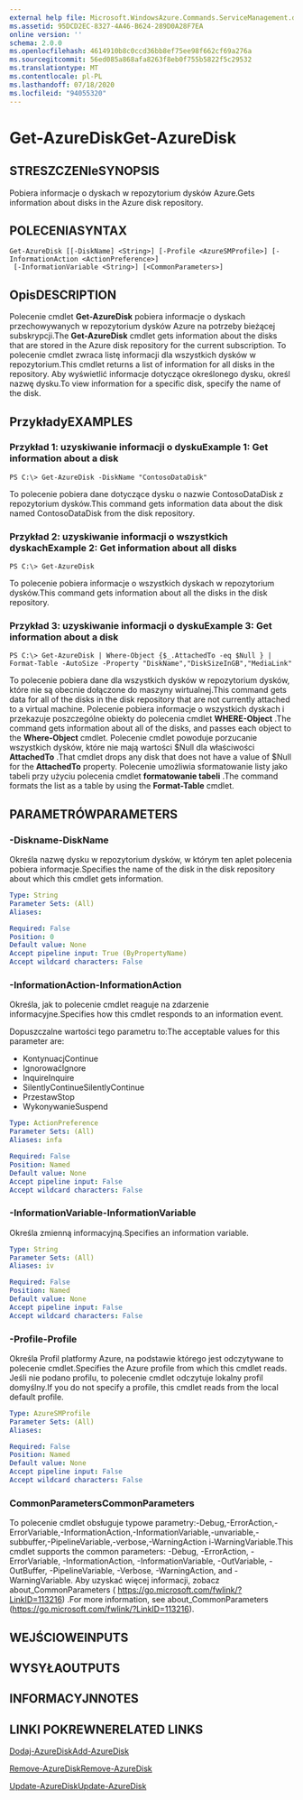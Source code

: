 ```yaml
---
external help file: Microsoft.WindowsAzure.Commands.ServiceManagement.dll-Help.xml
ms.assetid: 95DCD2EC-8327-4A46-B624-289D0A28F7EA
online version: ''
schema: 2.0.0
ms.openlocfilehash: 4614910b8c0ccd36bb8ef75ee98f662cf69a276a
ms.sourcegitcommit: 56ed085a868afa8263f8eb0f755b5822f5c29532
ms.translationtype: MT
ms.contentlocale: pl-PL
ms.lasthandoff: 07/18/2020
ms.locfileid: "94055320"
---
```

# <span data-ttu-id="2d3ea-101">Get-AzureDisk</span><span class="sxs-lookup"><span data-stu-id="2d3ea-101">Get-AzureDisk</span></span>

## <span data-ttu-id="2d3ea-102">STRESZCZENIe</span><span class="sxs-lookup"><span data-stu-id="2d3ea-102">SYNOPSIS</span></span>
<span data-ttu-id="2d3ea-103">Pobiera informacje o dyskach w repozytorium dysków Azure.</span><span class="sxs-lookup"><span data-stu-id="2d3ea-103">Gets information about disks in the Azure disk repository.</span></span>

## <span data-ttu-id="2d3ea-104">POLECENIA</span><span class="sxs-lookup"><span data-stu-id="2d3ea-104">SYNTAX</span></span>

```
Get-AzureDisk [[-DiskName] <String>] [-Profile <AzureSMProfile>] [-InformationAction <ActionPreference>]
 [-InformationVariable <String>] [<CommonParameters>]
```

## <span data-ttu-id="2d3ea-105">Opis</span><span class="sxs-lookup"><span data-stu-id="2d3ea-105">DESCRIPTION</span></span>
<span data-ttu-id="2d3ea-106">Polecenie cmdlet **Get-AzureDisk** pobiera informacje o dyskach przechowywanych w repozytorium dysków Azure na potrzeby bieżącej subskrypcji.</span><span class="sxs-lookup"><span data-stu-id="2d3ea-106">The **Get-AzureDisk** cmdlet gets information about the disks that are stored in the Azure disk repository for the current subscription.</span></span>
<span data-ttu-id="2d3ea-107">To polecenie cmdlet zwraca listę informacji dla wszystkich dysków w repozytorium.</span><span class="sxs-lookup"><span data-stu-id="2d3ea-107">This cmdlet returns a list of information for all disks in the repository.</span></span>
<span data-ttu-id="2d3ea-108">Aby wyświetlić informacje dotyczące określonego dysku, określ nazwę dysku.</span><span class="sxs-lookup"><span data-stu-id="2d3ea-108">To view information for a specific disk, specify the name of the disk.</span></span>

## <span data-ttu-id="2d3ea-109">Przykłady</span><span class="sxs-lookup"><span data-stu-id="2d3ea-109">EXAMPLES</span></span>

### <span data-ttu-id="2d3ea-110">Przykład 1: uzyskiwanie informacji o dysku</span><span class="sxs-lookup"><span data-stu-id="2d3ea-110">Example 1: Get information about a disk</span></span>
```
PS C:\> Get-AzureDisk -DiskName "ContosoDataDisk"
```

<span data-ttu-id="2d3ea-111">To polecenie pobiera dane dotyczące dysku o nazwie ContosoDataDisk z repozytorium dysków.</span><span class="sxs-lookup"><span data-stu-id="2d3ea-111">This command gets information data about the disk named ContosoDataDisk from the disk repository.</span></span>

### <span data-ttu-id="2d3ea-112">Przykład 2: uzyskiwanie informacji o wszystkich dyskach</span><span class="sxs-lookup"><span data-stu-id="2d3ea-112">Example 2: Get information about all disks</span></span>
```
PS C:\> Get-AzureDisk
```

<span data-ttu-id="2d3ea-113">To polecenie pobiera informacje o wszystkich dyskach w repozytorium dysków.</span><span class="sxs-lookup"><span data-stu-id="2d3ea-113">This command gets information about all the disks in the disk repository.</span></span>

### <span data-ttu-id="2d3ea-114">Przykład 3: uzyskiwanie informacji o dysku</span><span class="sxs-lookup"><span data-stu-id="2d3ea-114">Example 3: Get information about a disk</span></span>
```
PS C:\> Get-AzureDisk | Where-Object {$_.AttachedTo -eq $Null } | Format-Table -AutoSize -Property "DiskName","DiskSizeInGB","MediaLink"
```

<span data-ttu-id="2d3ea-115">To polecenie pobiera dane dla wszystkich dysków w repozytorium dysków, które nie są obecnie dołączone do maszyny wirtualnej.</span><span class="sxs-lookup"><span data-stu-id="2d3ea-115">This command gets data for all of the disks in the disk repository that are not currently attached to a virtual machine.</span></span>
<span data-ttu-id="2d3ea-116">Polecenie pobiera informacje o wszystkich dyskach i przekazuje poszczególne obiekty do polecenia cmdlet **WHERE-Object** .</span><span class="sxs-lookup"><span data-stu-id="2d3ea-116">The command gets information about all of the disks, and passes each object to the **Where-Object** cmdlet.</span></span>
<span data-ttu-id="2d3ea-117">Polecenie cmdlet powoduje porzucanie wszystkich dysków, które nie mają wartości $Null dla właściwości **AttachedTo** .</span><span class="sxs-lookup"><span data-stu-id="2d3ea-117">That cmdlet drops any disk that does not have a value of $Null for the **AttachedTo** property.</span></span>
<span data-ttu-id="2d3ea-118">Polecenie umożliwia sformatowanie listy jako tabeli przy użyciu polecenia cmdlet **formatowanie tabeli** .</span><span class="sxs-lookup"><span data-stu-id="2d3ea-118">The command formats the list as a table by using the **Format-Table** cmdlet.</span></span>

## <span data-ttu-id="2d3ea-119">PARAMETRÓW</span><span class="sxs-lookup"><span data-stu-id="2d3ea-119">PARAMETERS</span></span>

### <span data-ttu-id="2d3ea-120">-Diskname</span><span class="sxs-lookup"><span data-stu-id="2d3ea-120">-DiskName</span></span>
<span data-ttu-id="2d3ea-121">Określa nazwę dysku w repozytorium dysków, w którym ten aplet polecenia pobiera informacje.</span><span class="sxs-lookup"><span data-stu-id="2d3ea-121">Specifies the name of the disk in the disk repository about which this cmdlet gets information.</span></span>

```yaml
Type: String
Parameter Sets: (All)
Aliases: 

Required: False
Position: 0
Default value: None
Accept pipeline input: True (ByPropertyName)
Accept wildcard characters: False
```

### <span data-ttu-id="2d3ea-122">-InformationAction</span><span class="sxs-lookup"><span data-stu-id="2d3ea-122">-InformationAction</span></span>
<span data-ttu-id="2d3ea-123">Określa, jak to polecenie cmdlet reaguje na zdarzenie informacyjne.</span><span class="sxs-lookup"><span data-stu-id="2d3ea-123">Specifies how this cmdlet responds to an information event.</span></span>

<span data-ttu-id="2d3ea-124">Dopuszczalne wartości tego parametru to:</span><span class="sxs-lookup"><span data-stu-id="2d3ea-124">The acceptable values for this parameter are:</span></span>

- <span data-ttu-id="2d3ea-125">Kontynuacj</span><span class="sxs-lookup"><span data-stu-id="2d3ea-125">Continue</span></span>
- <span data-ttu-id="2d3ea-126">Ignorować</span><span class="sxs-lookup"><span data-stu-id="2d3ea-126">Ignore</span></span>
- <span data-ttu-id="2d3ea-127">Inquire</span><span class="sxs-lookup"><span data-stu-id="2d3ea-127">Inquire</span></span>
- <span data-ttu-id="2d3ea-128">SilentlyContinue</span><span class="sxs-lookup"><span data-stu-id="2d3ea-128">SilentlyContinue</span></span>
- <span data-ttu-id="2d3ea-129">Przestaw</span><span class="sxs-lookup"><span data-stu-id="2d3ea-129">Stop</span></span>
- <span data-ttu-id="2d3ea-130">Wykonywanie</span><span class="sxs-lookup"><span data-stu-id="2d3ea-130">Suspend</span></span>

```yaml
Type: ActionPreference
Parameter Sets: (All)
Aliases: infa

Required: False
Position: Named
Default value: None
Accept pipeline input: False
Accept wildcard characters: False
```

### <span data-ttu-id="2d3ea-131">-InformationVariable</span><span class="sxs-lookup"><span data-stu-id="2d3ea-131">-InformationVariable</span></span>
<span data-ttu-id="2d3ea-132">Określa zmienną informacyjną.</span><span class="sxs-lookup"><span data-stu-id="2d3ea-132">Specifies an information variable.</span></span>

```yaml
Type: String
Parameter Sets: (All)
Aliases: iv

Required: False
Position: Named
Default value: None
Accept pipeline input: False
Accept wildcard characters: False
```

### <span data-ttu-id="2d3ea-133">-Profile</span><span class="sxs-lookup"><span data-stu-id="2d3ea-133">-Profile</span></span>
<span data-ttu-id="2d3ea-134">Określa Profil platformy Azure, na podstawie którego jest odczytywane to polecenie cmdlet.</span><span class="sxs-lookup"><span data-stu-id="2d3ea-134">Specifies the Azure profile from which this cmdlet reads.</span></span>
<span data-ttu-id="2d3ea-135">Jeśli nie podano profilu, to polecenie cmdlet odczytuje lokalny profil domyślny.</span><span class="sxs-lookup"><span data-stu-id="2d3ea-135">If you do not specify a profile, this cmdlet reads from the local default profile.</span></span>

```yaml
Type: AzureSMProfile
Parameter Sets: (All)
Aliases: 

Required: False
Position: Named
Default value: None
Accept pipeline input: False
Accept wildcard characters: False
```

### <span data-ttu-id="2d3ea-136">CommonParameters</span><span class="sxs-lookup"><span data-stu-id="2d3ea-136">CommonParameters</span></span>
<span data-ttu-id="2d3ea-137">To polecenie cmdlet obsługuje typowe parametry:-Debug,-ErrorAction,-ErrorVariable,-InformationAction,-InformationVariable,-unvariable,-subbuffer,-PipelineVariable,-verbose,-WarningAction i-WarningVariable.</span><span class="sxs-lookup"><span data-stu-id="2d3ea-137">This cmdlet supports the common parameters: -Debug, -ErrorAction, -ErrorVariable, -InformationAction, -InformationVariable, -OutVariable, -OutBuffer, -PipelineVariable, -Verbose, -WarningAction, and -WarningVariable.</span></span> <span data-ttu-id="2d3ea-138">Aby uzyskać więcej informacji, zobacz about_CommonParameters ( https://go.microsoft.com/fwlink/?LinkID=113216) .</span><span class="sxs-lookup"><span data-stu-id="2d3ea-138">For more information, see about_CommonParameters (https://go.microsoft.com/fwlink/?LinkID=113216).</span></span>

## <span data-ttu-id="2d3ea-139">WEJŚCIOWE</span><span class="sxs-lookup"><span data-stu-id="2d3ea-139">INPUTS</span></span>

## <span data-ttu-id="2d3ea-140">WYSYŁA</span><span class="sxs-lookup"><span data-stu-id="2d3ea-140">OUTPUTS</span></span>

## <span data-ttu-id="2d3ea-141">INFORMACYJN</span><span class="sxs-lookup"><span data-stu-id="2d3ea-141">NOTES</span></span>

## <span data-ttu-id="2d3ea-142">LINKI POKREWNE</span><span class="sxs-lookup"><span data-stu-id="2d3ea-142">RELATED LINKS</span></span>

[<span data-ttu-id="2d3ea-143">Dodaj-AzureDisk</span><span class="sxs-lookup"><span data-stu-id="2d3ea-143">Add-AzureDisk</span></span>](./Add-AzureDisk.md)

[<span data-ttu-id="2d3ea-144">Remove-AzureDisk</span><span class="sxs-lookup"><span data-stu-id="2d3ea-144">Remove-AzureDisk</span></span>](./Remove-AzureDisk.md)

[<span data-ttu-id="2d3ea-145">Update-AzureDisk</span><span class="sxs-lookup"><span data-stu-id="2d3ea-145">Update-AzureDisk</span></span>](./Update-AzureDisk.md)


